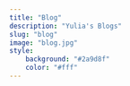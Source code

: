 ```yaml
---
title: "Blog"
description: "Yulia's Blogs"
slug: "blog"
image: "blog.jpg"
style:
    background: "#2a9d8f"
    color: "#fff"
---
```

